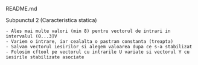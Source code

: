 README.md

Subpunctul 2 (Caracteristica statica)

	- Ales mai multe valori (min 8) pentru vectorul de intrari in intervalul (0...3]V
	- Variem o intrare, iar cealalta o pastram constanta (treapta)
	- Salvam vectorul iesirilor si alegem valoarea dupa ce s-a stabilizat
	- Folosim cftool pe vectorul cu intrarile U variate si vectorul Y cu iesirile stabilizate asociate